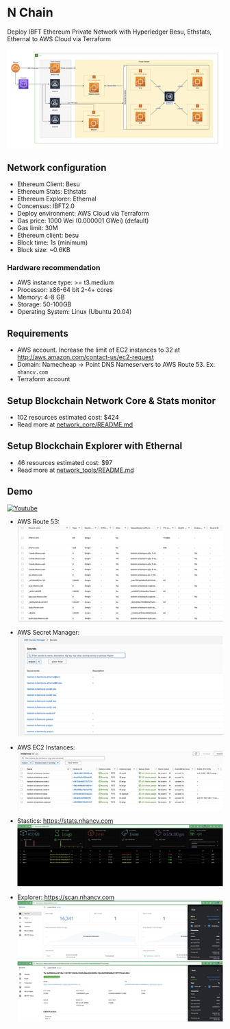 # N Chain

Deploy IBFT Ethereum Private Network with Hyperledger Besu, Ethstats, Ethernal to AWS Cloud via Terraform

![route53](./arch/aws_arch.png)

## Network configuration
- Ethereum Client: Besu
- Ethereum Stats: Ethstats
- Ethereum Explorer: Ethernal
- Concensus: IBFT2.0
- Deploy environment: AWS Cloud via Terraform
- Gas price: 1000 Wei (0.000001 GWei) (default)
- Gas limit: 30M
- Ethereum client: besu
- Block time: 1s (minimum)
- Block size: ~0.6KB

### Hardware recommendation
- AWS instance type: >= t3.medium
- Processor: x86-64 bit 2-4+ cores
- Memory: 4-8 GB
- Storage:  50-100GB
- Operating System: Linux (Ubuntu 20.04)

## Requirements

- AWS account. Increase the limit of EC2 instances to 32 at http://aws.amazon.com/contact-us/ec2-request
- Domain: Namecheap -> Point DNS Nameservers to AWS Route 53. Ex: `nhancv.com`
- Terraform account

## Setup Blockchain Network Core & Stats monitor

- 102 resources estimated cost: $424
- Read more at [network_core/README.md](./network_core/README.md)

## Setup Blockchain Explorer with Ethernal

- 46 resources estimated cost: $97
- Read more at [network_tools/README.md](./network_tools/README.md)

## Demo

[![Youtube](https://img.youtube.com/vi/adxGUVbPabU/0.jpg)](https://www.youtube.com/watch?v=adxGUVbPabU)

- AWS Route 53:
  ![route53](./arch/demo/aws_route53.png)

- AWS Secret Manager:
  ![route53](./arch/demo/aws_secret.png)

- AWS EC2 Instances:
  ![route53](./arch/demo/aws_instances.png)

- Stastics: https://stats.nhancv.com
  ![stats](./arch/demo/stats.png)

- Explorer: https://scan.nhancv.com
  ![explorer](./arch/demo/scan_overview.png)
  ![explorer](./arch/demo/scan_tx.png)

